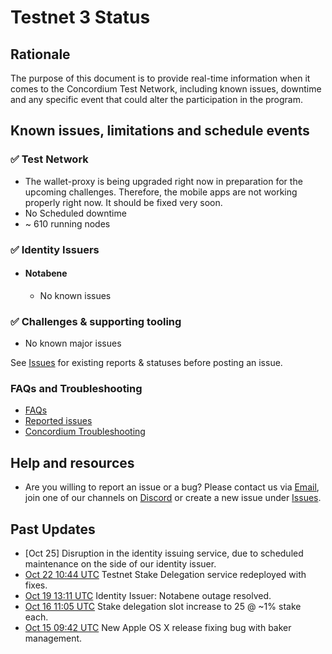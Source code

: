 # Testnet 3 Status

## Rationale

The purpose of this document is to provide real-time information when it comes to the Concordium Test Network, including known issues, downtime and any specific event that could alter the participation in the program.


## Known issues, limitations and schedule events

### ✅ Test Network

* The wallet-proxy is being upgraded right now in preparation for the upcoming challenges. Therefore, the mobile apps are not working properly right now. It should be fixed very soon.
* No Scheduled downtime
* ~ 610 running nodes

### ✅ Identity Issuers

* #### Notabene
  * No known issues

### ✅ Challenges & supporting tooling

* No known major issues

See [Issues](https://github.com/Concordium/Testnet3-Challenges/issues) for existing reports & statuses before posting an issue.


### FAQs and Troubleshooting

* [FAQs](https://github.com/Concordium/Testnet3-Challenges/projects/3)
* [Reported issues](https://github.com/Concordium/Testnet3-Challenges/projects/2)
* [Concordium Troubleshooting](https://developers.concordium.com/testnet/docs/troubleshooting)


## Help and resources
* Are you willing to report an issue or a bug? Please contact us via [Email](mailto:"testnet@concordium.com"), join one of our channels on [Discord](https://discord.gg/cSuwQSh) or create a new issue under [Issues](https://github.com/Concordium/Testnet3-Challenges/issues).


## Past Updates

- [Oct 25] Disruption in the identity issuing service, due to scheduled maintenance on the side of our identity issuer.
- [Oct 22 10:44 UTC](https://discord.com/channels/667378330923696158/667387027003670528/768786895470854164) Testnet Stake Delegation service redeployed with fixes.
- [Oct 19 13:11 UTC](https://github.com/Concordium/Testnet3-Challenges/issues/644) Identity Issuer: Notabene outage resolved.
- [Oct 16 11:05 UTC](https://github.com/Concordium/Testnet3-Challenges/issues/299) Stake delegation slot increase to 25 @ ~1% stake each.
- [Oct 15 09:42 UTC](https://github.com/Concordium/Testnet3-Challenges/issues/291) New Apple OS X release fixing bug with baker management.
